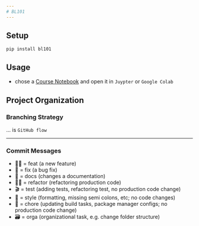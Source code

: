 ```yaml
---  
# BL101
---  
```


## Setup
`pip install bl101`

## Usage
- chose a [Course Notebook](course_notebooks) and open it in `Juypter` or `Google Colab`

## Project Organization  
### Branching Strategy  
... is `GitHub flow`  

---
### Commit Messages  
- 👨‍💻 = feat (a new feature)  
- 🦟 = fix (a bug fix)
- 📜 = docs (changes a documentation)  
- 👷‍♀️ = refactor (refactoring production code)  
- 🎬 = test (adding tests, refactoring test, no production code change)  
- 💄 = style (formatting, missing semi colons, etc; no code changes)  
- 🔧 = chore (updating build tasks, package manager configs; no production code change)  
- 🗃 = orga (organizational task, e.g. change folder structure)